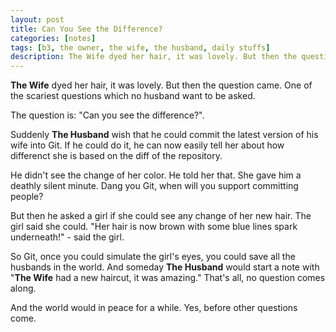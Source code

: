 ```yaml
---
layout: post
title: Can You See the Difference?
categories: [notes]
tags: [b3, the owner, the wife, the husband, daily stuffs]
description: The Wife dyed her hair, it was lovely. But then the question came.
---
```



__The Wife__ dyed her hair, it was lovely. But then the question came. One of the scariest questions which no husband want to be asked.

The question is: "Can you see the difference?".

Suddenly __The Husband__ wish that he could commit the latest version of his wife into Git. If he could do it, he can now easily tell her about how differenct she is based on the diff of the repository.

He didn't see the change of her color. He told her that. She gave him a deathly silent minute. Dang you Git, when will you support committing people?

But then he asked a girl if she could see any change of her new hair. The girl said she could. "Her hair is now brown with some blue lines spark underneath!" - said the girl.

So Git, once you could simulate the girl's eyes, you could save all the husbands in the world. And someday __The Husband__ would start a note with "__The Wife__ had a new haircut, it was amazing." That's all, no question comes along.

And the world would in peace for a while. Yes, before other questions come.